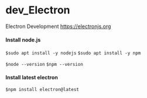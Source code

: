 # dev_Electron
Electron Development
https://electronjs.org

#### Install node.js
`$sudo apt install -y nodejs`
`$sudo apt install -y npm`

`$node --version`
`$npm --version`

#### Install latest electron
`$npm install electron@latest`

 
